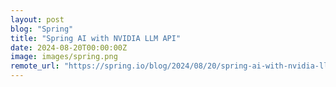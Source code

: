 ```yaml
---
layout: post
blog: "Spring"
title: "Spring AI with NVIDIA LLM API"
date: 2024-08-20T00:00:00Z
image: images/spring.png
remote_url: "https://spring.io/blog/2024/08/20/spring-ai-with-nvidia-llm-api"
---
```

